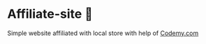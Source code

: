 # Affiliate-site :money_mouth_face:                                                                                                                                                                                                                                                                        
Simple website affiliated with local store
 with help of <a href="http://johnelder.com/">Codemy.com</a>

